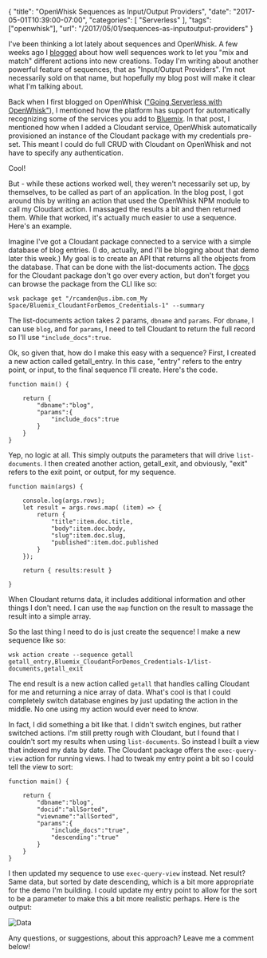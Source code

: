 
{
	"title": "OpenWhisk Sequences as Input/Output Providers",
	"date": "2017-05-01T10:39:00-07:00",
	"categories": [
		"Serverless"
	],
	"tags": ["openwhisk"],
	"url": "/2017/05/01/sequences-as-inputoutput-providers"
}

I've been thinking a lot lately about sequences and OpenWhisk. A few weeks ago I [blogged](https://www.raymondcamden.com/2017/04/07/from-actions-to-sequences-to-services) about how well sequences work to let you "mix and match" different actions into new creations. Today I'm writing about another powerful feature of sequences, that as "Input/Output Providers". I'm not necessarily sold on that name, but hopefully my blog post will make it clear what I'm talking about.

Back when I first blogged on OpenWhisk (["Going Serverless with OpenWhisk"](https://www.raymondcamden.com/2016/12/23/going-serverless-with-openwhisk)), I mentioned how the platform has support for automatically recognizing some of the services you add to [Bluemix](https://www.ibm.com/cloud-computing/bluemix/). In that post, I mentioned how when I added a Cloudant service, OpenWhisk automatically provisioned an instance of the Cloudant package with my credentials pre-set. This meant I could do full CRUD with Cloudant on OpenWhisk and not have to specify any authentication.

Cool!

But - while these actions worked well, they weren't necessarily set up, by themselves, to be called as part of an application. In the blog post, I got around this by writing an action that used the OpenWhisk NPM module to call my Cloudant action. I massaged the results a bit and then returned them. While that worked, it's actually much easier to use a sequence. Here's an example.

Imagine I've got a Cloudant package connected to a service with a simple database of blog entries. (I do, actually, and I'll be blogging about that demo later this week.) My goal is to create an API that returns all the objects from the database. That can be done with the list-documents action. The [docs](https://console.ng.bluemix.net/docs/openwhisk/openwhisk_cloudant.html#openwhisk_catalog_cloudant) for the Cloudant package don't go over every action, but don't forget you can browse the package from the CLI like so:

`wsk package get "/rcamden@us.ibm.com_My Space/Bluemix_CloudantForDemos_Credentials-1" --summary`

The list-documents action takes 2 params, `dbname` and `params`. For `dbname`, I can use `blog`, and for `params`, I need to tell Cloudant to return the full record so I'll use `"include_docs":true`.

Ok, so given that, how do I make this easy with a sequence? First, I created a new action called getall_entry. In this case, "entry" refers to the entry point, or input, to the final sequence I'll create. Here's the code.

<pre><code class="language-javascript">function main() {

    return {
        "dbname":"blog",
        "params":{
            "include_docs":true
        }
    }
}
</code></pre>

Yep, no logic at all. This simply outputs the parameters that will drive `list-documents`. I then created another action, getall_exit, and obviously, "exit" refers to the exit point, or output, for my sequence.

<pre><code class="language-javascript">function main(args) {

    console.log(args.rows);
    let result = args.rows.map( (item) =&gt; {
        return {
            "title":item.doc.title,
            "body":item.doc.body,
            "slug":item.doc.slug,
            "published":item.doc.published
        }
    });

    return { results:result }

}
</code></pre>

When Cloudant returns data, it includes additional information and other things I don't need. I can use the `map` function on the result to massage the result into a simple array.

So the last thing I need to do is just create the sequence! I make a new sequence like so:

`wsk action create --sequence getall getall_entry,Bluemix_CloudantForDemos_Credentials-1/list-documents,getall_exit`

The end result is a new action called `getall` that handles calling Cloudant for me and returning a nice array of data. What's cool is that I could completely switch database engines by just updating the action in the middle. No one using my action would ever need to know.

In fact, I did something a bit like that. I didn't switch engines, but rather switched actions. I'm still pretty rough with Cloudant, but I found that I couldn't sort my results when using `list-documents`. So instead I built a view that indexed my data by date. The Cloudant package offers the `exec-query-view` action for running views. I had to tweak my entry point a bit so I could tell the view to sort:

<pre><code class="language-javascript">function main() {

    return {
        "dbname":"blog",
        "docid":"allSorted",
        "viewname":"allSorted",
        "params":{
            "include_docs":"true",
            "descending":"true"
        }
    }
}
</code></pre>

I then updated my sequence to use `exec-query-view` instead. Net result? Same data, but sorted by date descending, which is a bit more appropriate for the demo I'm building. I could update my entry point to allow for the sort to be a parameter to make this a bit more realistic perhaps. Here is the output:

![Data](https://static.raymondcamden.com/images/2017/5/seq1.png)

Any questions, or suggestions, about this approach? Leave me a comment below!